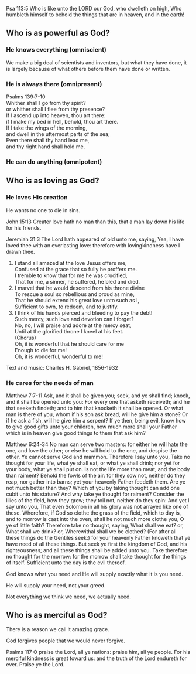  Psa 113:5  Who is like unto the LORD our God, who dwelleth on high, Who humbleth himself to behold the things that are in heaven, and in the earth!

## Who is as powerful as God?

### He knows everything (omniscient)

We make a big deal of scientists and inventors, but what they have done, it is largely because of what others before them have done or written.

### He is always there (omnipresent)

Psalms 139:7-10   
Whither shall I go from thy spirit?   
or whither shall I flee from thy presence?   
If I ascend up into heaven, thou art there:   
if I make my bed in hell, behold, thou art there.   
If I take the wings of the morning,   
and dwell in the uttermost parts of the sea;   
Even there shall thy hand lead me,   
and thy right hand shall hold me.   

### He can do anything (omnipotent)

## Who is as loving as God?

### He loves His creation

He wants no one to die in sins. 

John 15:13 Greater love hath no man than this, that a man lay down his life for his friends.

Jeremiah 31:3 The Lord hath appeared of old unto me, saying, Yea, I have loved thee with an everlasting love: therefore with lovingkindness have I drawn thee.

1. I stand all amazed at the love Jesus offers me,   
Confused at the grace that so fully he proffers me.   
I tremble to know that for me he was crucified,   
That for me, a sinner, he suffered, he bled and died.   
2. I marvel that he would descend from his throne divine   
To rescue a soul so rebellious and proud as mine,   
That he should extend his great love unto such as I,   
Sufficient to own, to redeem, and to justify.   
3. I think of his hands pierced and bleeding to pay the debt!   
Such mercy, such love and devotion can I forget?   
No, no, I will praise and adore at the mercy seat,   
Until at the glorified throne I kneel at his feet.   
(Chorus)   
Oh, it is wonderful that he should care for me   
Enough to die for me!   
Oh, it is wonderful, wonderful to me!   

Text and music: Charles H. Gabriel, 1856-1932

### He cares for the needs of man

Matthew 7:7-11 Ask, and it shall be given you; seek, and ye shall find; knock, and it shall be opened unto you:
For every one that asketh receiveth; and he that seeketh findeth; and to him that knocketh it shall be opened.
Or what man is there of you, whom if his son ask bread, will he give him a stone?
Or if he ask a fish, will he give him a serpent?
If ye then, being evil, know how to give good gifts unto your children, how much more shall your Father which is in heaven give good things to them that ask him?

Matthew 6:24-34 No man can serve two masters: for either he will hate the one, and love the other; or else he will hold to the one, and despise the other. Ye cannot serve God and mammon.
Therefore I say unto you, Take no thought for your life, what ye shall eat, or what ye shall drink; nor yet for your body, what ye shall put on. Is not the life more than meat, and the body than raiment?
Behold the fowls of the air: for they sow not, neither do they reap, nor gather into barns; yet your heavenly Father feedeth them. Are ye not much better than they?
Which of you by taking thought can add one cubit unto his stature?
And why take ye thought for raiment? Consider the lilies of the field, how they grow; they toil not, neither do they spin:
And yet I say unto you, That even Solomon in all his glory was not arrayed like one of these.
Wherefore, if God so clothe the grass of the field, which to day is, and to morrow is cast into the oven, shall he not much more clothe you, O ye of little faith?
Therefore take no thought, saying, What shall we eat? or, What shall we drink? or, Wherewithal shall we be clothed?
(For after all these things do the Gentiles seek:) for your heavenly Father knoweth that ye have need of all these things.
But seek ye first the kingdom of God, and his righteousness; and all these things shall be added unto you.
Take therefore no thought for the morrow: for the morrow shall take thought for the things of itself. Sufficient unto the day is the evil thereof.

God knows what you need and He will supply exactly what it is you need. 

He will supply your need, not your greed.

Not everything we think we need, we actually need.

## Who is as merciful as God?

There is a reason we call it amazing grace.

God forgives people that we would never forgive. 

Psalms 117 O praise the Lord, all ye nations:
praise him, all ye people.
For his merciful kindness is great toward us:
and the truth of the Lord endureth for ever.
Praise ye the Lord.
